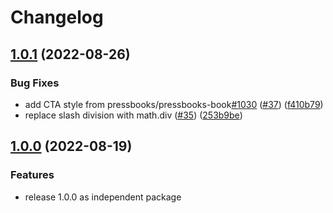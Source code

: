 # Changelog

## [1.0.1](https://github.com/pressbooks/aetna/compare/1.0.0...v1.0.1) (2022-08-26)


### Bug Fixes

* add CTA style from pressbooks/pressbooks-book[#1030](https://github.com/pressbooks/aetna/issues/1030) ([#37](https://github.com/pressbooks/aetna/issues/37)) ([f410b79](https://github.com/pressbooks/aetna/commit/f410b79e01ece00c2a8943b682efbe43b151ca6b))
* replace slash division with math.div ([#35](https://github.com/pressbooks/aetna/issues/35)) ([253b9be](https://github.com/pressbooks/aetna/commit/253b9bea27d5821e14ab17a508324717b1ff6341))

## [1.0.0](https://github.com/pressbooks/aetna/compare/1.0.0-alpha.18...1.0.0) (2022-08-19)

### Features

* release 1.0.0 as independent package
